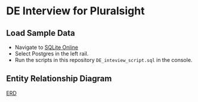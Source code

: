 # DE Interview for Pluralsight

## Load Sample Data

*   Navigate to [SQLite Online](https://sqliteonline.com/)
*   Select Postgres in the left rail.
*   Run the scripts in this repository `DE_inteview_script.sql` in the console.

## Entity Relationship Diagram


[ERD](https://lucid.app/publicSegments/view/1995d168-c642-40ff-8ff0-0b899e8a23f0/image.jpeg)

